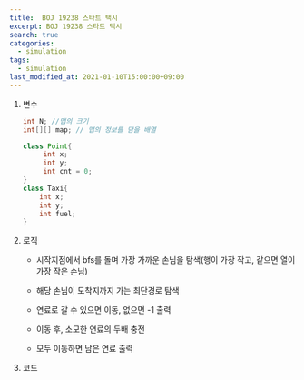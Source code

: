 ```yaml
---
title:  BOJ 19238 스타트 택시
excerpt: BOJ 19238 스타트 택시
search: true
categories: 
  - simulation
tags: 
  - simulation
last_modified_at: 2021-01-10T15:00:00+09:00
---
```


1. 변수

   ```java
   int N; //맵의 크기
   int[][] map; // 맵의 정보를 담을 배열
   
   class Point{
   	    int x;
   	    int y;
   	    int cnt = 0;
   }
   class Taxi{
       int x;
       int y;
       int fuel;
   }	
   ```
   
   
   
2. 로직

   * 시작지점에서 bfs를 돌며 가장 가까운 손님을 탐색(행이 가장 작고, 같으면 열이 가장 작은 손님)

   * 해당 손님이 도착지까지 가는 최단경로 탐색

   * 연료로 갈 수 있으면 이동, 없으면 -1 출력

   * 이동 후, 소모한 연료의 두배 충전

   * 모두 이동하면 남은 연료 출력

     

3. 코드

```java

```


